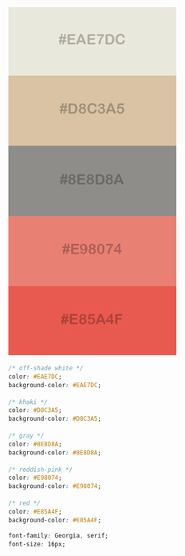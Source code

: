 ![color_palette](images/color_palette.png)

```css
/* off-shade white */
color: #EAE7DC;
background-color: #EAE7DC;

/* khaki */
color: #D8C3A5;
background-color: #D8C3A5;

/* gray */
color: #8E8D8A;
background-color: #8E8D8A;

/* reddish-pink */
color: #E98074;
background-color: #E98074;

/* red */
color: #E85A4F;
background-color: #E85A4F;
```

```css
font-family: Georgia, serif;
font-size: 16px;
```